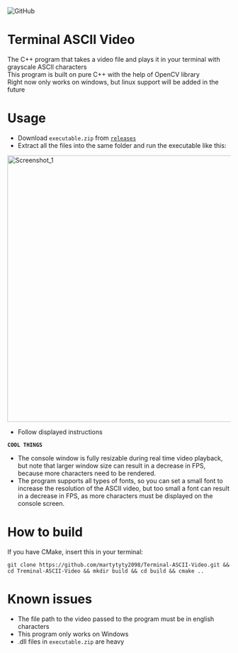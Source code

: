 ![GitHub](https://img.shields.io/github/license/hunar4321/life_code)
# Terminal ASCII Video
The C++ program that takes a video file and plays it in your terminal with grayscale ASCII characters\
This program is built on pure C++ with the help of OpenCV library\
Right now only works on windows, but linux support will be added in the future
# Usage
- Download `executable.zip` from [`releases`](https://github.com/martytyty2098/Treminal-ASCII-Video/releases)
- Extract all the files into the same folder and run the executable like this:
<img width="600" alt="Screenshot_1" src="https://user-images.githubusercontent.com/108870368/232514678-c9d7df83-4f79-429a-bdc3-889626971b04.png">

- Follow displayed instructions

**`COOL THINGS`**
- The console window is fully resizable during real time video playback, but note that larger window size can result in a decrease in FPS, because more characters need to be rendered.
- The program supports all types of fonts, so you can set a small font to increase the resolution of the ASCII video, but too small a font can result in a decrease in FPS, as more characters must be displayed on the console screen.

# How to build
If you have CMake, insert this in your terminal:
```
git clone https://github.com/martytyty2098/Terminal-ASCII-Video.git && cd Treminal-ASCII-Video && mkdir build && cd build && cmake ..
```

# Known issues
- The file path to the video passed to the program must be in english characters
- This program only works on Windows
- .dll files in `executable.zip` are heavy
